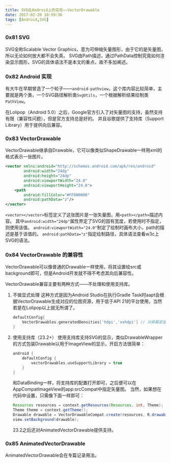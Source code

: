 ```yaml
---
title: SVG在Android上的实现——VectorDrawable
date: 2017-02-20 18:59:36
tags: [Android,SVG]
---
```


### 0x81 SVG

SVG全称Scalable Vector Graphics，意为可伸缩矢量图形，由于它的是矢量图，所以无论如何放大都不会失真。
SVG由Path描述，通过PathData控制究竟如何渲染显示图形，SVG的具体语法不是本文的重点，故不多加阐述。

### 0x82 Android 实现

有大牛在早期曾造了一个轮子——`android-pathview`，这个库内容比较简单，主要就是两个类，一个SVG路径解析类`SvgUtils`，一个根据解析结果绘制类`PathView`。

在Lolipop（Android 5.0）之后，Google官方引入了对矢量图的支持，虽然支持有限（兼容性问题），但是官方支持总是好的。
并且谷歌提供了支持库（Support Library）用于提供向后兼容。

<!--more-->

### 0x83 VectorDrawable

VectorDrawable继承自Drawable，它可以像类似ShapeDrawable一样用xml的格式表示一张图片。

```XML
<vector xmlns:android="http://schemas.android.com/apk/res/android"
        android:width="24dp"
        android:height="24dp"
        android:viewportWidth="24.0"
        android:viewportHeight="24.0">
    <path
        android:fillColor="#FF000000"
        android:pathData="z"/>
</vector>
```

`<vector></vector>`标签定义了这张图片是一张矢量图，用`<path></path>`描述内容。
其中`android:width="24dp"`属性界定了SVG的固有宽度，若使用时不指定，则使用该值。
`android:viewportWidth="24.0"`制定了绘制时画布大小，path的描述是基于该值的。
`android:pathData="z"`指定绘制路径，具体语法查看w3c上SVG的语法。

### 0x84 VectorDrawable 的兼容性

VectorDrawable可以像普通的Drawable一样使用，将其设置给src或background即可，但是Android开发就不得不考虑其向后兼容性。

VectorDrawable兼容主要有两种方式——不处理和使用支持库。

1. 不做显式处理
    这种方式是因为Android Studio在执行Gradle Task时aapt会根据VectorDrawable生成对应的位图资源，用于低于API 21的平台使用，当然若是在Lolipop以上就无所谓了。
    ```Groovy
    defaultConfig{
        VectorDrawables.generatedDensities['hdpi','xxhdpi'] // 对屏幕密度为1.5和3的设备生成对应的位图资源
    }
    ```

1. 使用支持库（23.2+）
    使用支持库支持SVG的显示，类似DrawableWrapper的方式包装Drawable以用于ImageView的显示，开启方法很简单：
    ```Groovy
    android {
        defaultConfig {
            vectorDrawables.useSupportLibrary = true
        }
    }
    ```
    和DataBinding一样，将支持库的配置打开即可，之后便可以在AppCompatImageView的app:srcCompat中指定矢量图。
    当然，如果想在代码中设置，只需像下面一样即可：
    ```Java
    Resources resources = context.getResources(Resources, int, Theme);
    Theme theme = context.getTheme();
    Drawable drawable = VectorDrawableCompat.create(resources, R.drawable.vector_drawable, theme);
    view.setBackground(drawable);
    ```
    23.2之后还对AnimatedVectorDrawable提供支持。

### 0x85 AnimatedVectorDrawable

AnimatedVectorDrawable会在专篇记录用法。